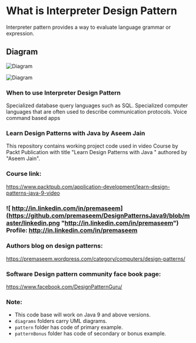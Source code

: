 # What is Interpreter Design Pattern 
Interpreter pattern provides a way to evaluate language grammar or expression.

## Diagram
![Diagram](https://github.com/premaseem/DesignPatternsJava9/blob/iterator-pattern/diagrams/Iterator%20Design%20Pattern%20class%20diagram.jpeg "Diagram")

![Diagram](https://github.com/premaseem/DesignPatternsJava9/blob/iterator-pattern/diagrams/IteratorPatternSequenceDiagram.png "Diagram")

### When to use Interpreter Design Pattern 
Specialized database query languages such as SQL.
Specialized computer languages that are often used to describe communication protocols.
Voice command based apps 

### Learn Design Patterns with Java by Aseem Jain
This repository contains working project code used in video Course by Packt Publication with title "Learn Design Patterns with Java " authored by "Aseem Jain".

### Course link: 
https://www.packtpub.com/application-development/learn-design-patterns-java-9-video

### ![ http://in.linkedin.com/in/premaseem](https://github.com/premaseem/DesignPatternsJava9/blob/master/linkedin.png "http://in.linkedin.com/in/premaseem") Profile:  http://in.linkedin.com/in/premaseem

### Authors blog on design patterns:
https://premaseem.wordpress.com/category/computers/design-patterns/

### Software Design pattern community face book page:
https://www.facebook.com/DesignPatternGuru/

### Note: 
* This code base will work on Java 9 and above versions. 
* `diagrams` folders carry UML diagrams.
* `pattern` folder has code of primary example. 
* `patternBonus` folder has code of secondary or bonus example.
